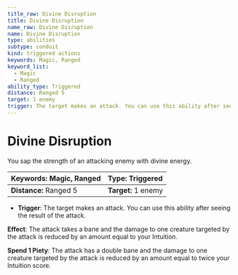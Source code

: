 ```yaml
---
title_raw: Divine Disruption
title: Divine Disruption
name_raw: Divine Disruption
name: Divine Disruption
type: abilities
subtype: conduit
kind: triggered actions
keywords: Magic, Ranged
keyword_list:
  - Magic
  - Ranged
ability_type: Triggered
distance: Ranged 5
target: 1 enemy
trigger: The target makes an attack. You can use this ability after seeing the result of the attack.
---
```


# Divine Disruption

You sap the strength of an attacking enemy with divine energy.

<!-- @nosort -->

| **Keywords:** Magic, Ranged | **Type:** Triggered |
| :-------------------------- | :------------------ |
| **Distance:** Ranged 5      | **Target:** 1 enemy |

- **Trigger**: The target makes an attack. You can use this ability after seeing the result of the attack.

**Effect**: The attack takes a bane and the damage to one creature targeted by the attack is reduced by an amount equal to your Intuition.

**Spend 1 Piety**: The attack has a double bane and the damage to one creature targeted by the attack is reduced by an amount equal to twice your Intuition score.

